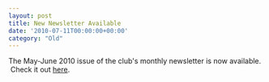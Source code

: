 ```yaml
---
layout: post
title: New Newsletter Available
date: '2010-07-11T00:00:00+00:00'
category: "Old"
---
```

<p>The May-June 2010 issue of the club's monthly newsletter is now available. &#160;Check it out <a href="http://www.yeastwranglers.ca/Newsletter/CurrentIssue/tabid/310/Default.aspx" target="_self">here</a>.</p>
